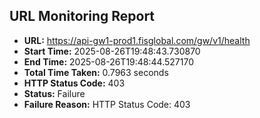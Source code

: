 ## URL Monitoring Report

- **URL:** https://api-gw1-prod1.fisglobal.com/gw/v1/health
- **Start Time:** 2025-08-26T19:48:43.730870
- **End Time:** 2025-08-26T19:48:44.527170
- **Total Time Taken:** 0.7963 seconds
- **HTTP Status Code:** 403
- **Status:** Failure
- **Failure Reason:** HTTP Status Code: 403
